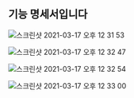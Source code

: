 ## 기능 명세서입니다

![스크린샷 2021-03-17 오후 12 31 53](https://user-images.githubusercontent.com/56165665/111411066-242c5180-8697-11eb-92eb-f3b69506ed2c.png)

![스크린샷 2021-03-17 오후 12 32 47](https://user-images.githubusercontent.com/56165665/111411084-2b535f80-8697-11eb-9074-0090d8ee7f40.png)

![스크린샷 2021-03-17 오후 12 32 54](https://user-images.githubusercontent.com/56165665/111411090-2db5b980-8697-11eb-9351-c6d8ab1df3f6.png)

![스크린샷 2021-03-17 오후 12 33 00](https://user-images.githubusercontent.com/56165665/111411095-30181380-8697-11eb-84d5-3e5e213beee6.png)